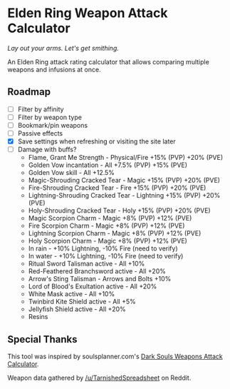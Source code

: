 # Elden Ring Weapon Attack Calculator

_Lay out your arms. Let's get smithing._

An Elden Ring attack rating calculator that allows comparing multiple weapons and infusions at once.

## Roadmap

- [ ] Filter by affinity
- [ ] Filter by weapon type
- [ ] Bookmark/pin weapons
- [ ] Passive effects
- [x] Save settings when refreshing or visiting the site later
- [ ] Damage with buffs?
  - Flame, Grant Me Strength - Physical/Fire +15% (PVP) +20% (PVE)
  - Golden Vow incantation - All +7.5% (PVP) +15% (PVE)
  - Golden Vow skill - All +12.5%
  - Magic-Shrouding Cracked Tear - Magic +15% (PVP) +20% (PVE)
  - Fire-Shrouding Cracked Tear - Fire +15% (PVP) +20% (PVE)
  - Lightning-Shrouding Cracked Tear - Lightning +15% (PVP) +20% (PVE)
  - Holy-Shrouding Cracked Tear - Holy +15% (PVP) +20% (PVE)
  - Magic Scorpion Charm - Magic +8% (PVP) +12% (PVE)
  - Fire Scorpion Charm - Magic +8% (PVP) +12% (PVE)
  - Lightning Scorpion Charm - Magic +8% (PVP) +12% (PVE)
  - Holy Scorpion Charm - Magic +8% (PVP) +12% (PVE)
  - In rain - +10% Lightning, -10% Fire (need to verify)
  - In water - +10% Lightning, -10% Fire (need to verify)
  - Ritual Sword Talisman active - All +10%
  - Red-Feathered Branchsword active - All +20%
  - Arrow's Sting Talisman - Arrows and Bolts +10%
  - Lord of Blood's Exultation active - All +20%
  - White Mask active - All +10%
  - Twinbird Kite Shield active - All +5%
  - Jellyfish Shield active - All +20%
  - Resins

## Special Thanks

This tool was inspired by soulsplanner.com's [Dark Souls Weapons Attack Calculator](https://soulsplanner.com/darksouls/weaponatk).

Weapon data gathered by [/u/TarnishedSpreadsheet](https://www.reddit.com/user/TarnishedSpreadsheet/) on Reddit.
